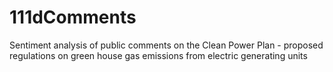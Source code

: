 # 111dComments
Sentiment analysis of public comments on the Clean Power Plan - proposed regulations on green house gas emissions from electric generating units
